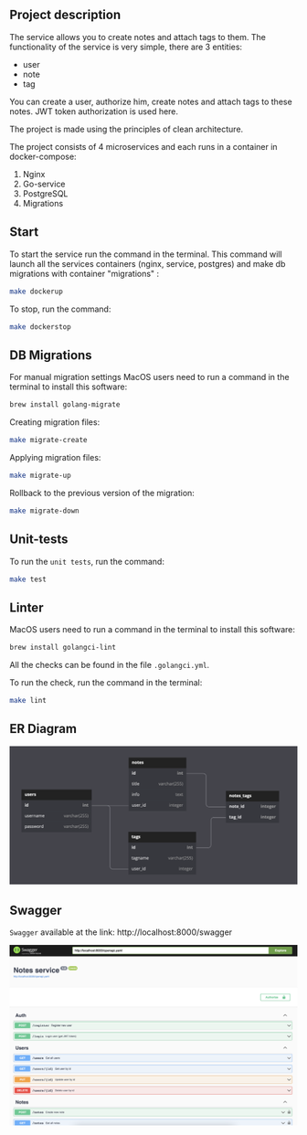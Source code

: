 ## Project description
The service allows you to create notes and attach tags to them.
The functionality of the service is very simple, there are 3 entities:
- user
- note
- tag

You can create a user, authorize him, create notes and attach tags to these notes.
JWT token authorization is used here.

The project is made using the principles of clean architecture.

The project consists of 4 microservices and each runs in a container in docker-compose:
1. Nginx
2. Go-service
3. PostgreSQL
4. Migrations

## Start
To start the service run the command in the terminal. This command will launch all the services containers (nginx, service, postgres) and make db migrations with container "migrations" :
```bash
make dockerup
```

To stop, run the command:
```bash
make dockerstop
```

## DB Migrations
For manual migration settings MacOS users need to run a command in the terminal to install this software:
```bash
brew install golang-migrate
```
Creating migration files:
```bash
make migrate-create
```
Applying migration files:
```bash
make migrate-up
```
Rollback to the previous version of the migration:
```bash
make migrate-down
```

## Unit-tests
To run the `unit tests`, run the command:
```bash
make test
```

## Linter
MacOS users need to run a command in the terminal to install this software:
```bash
brew install golangci-lint
```
All the checks can be found in the file `.golangci.yml`.

To run the check, run the command in the terminal:
```bash
make lint
```

## ER Diagram
<p align="left">
    <img src="assets/er.png" width="700">
</p>

## Swagger
`Swagger` available at the link: http://localhost:8000/swagger
<p align="left">
    <img src="assets/swagger.png" width="700">
</p>